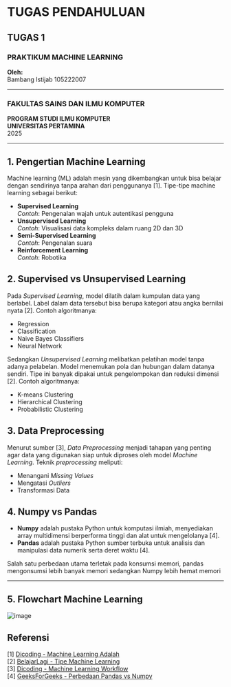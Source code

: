 # TUGAS PENDAHULUAN
## TUGAS 1
### PRAKTIKUM MACHINE LEARNING


**Oleh:**  
Bambang Istijab 105222007  

---

### FAKULTAS SAINS DAN ILMU KOMPUTER  
**PROGRAM STUDI ILMU KOMPUTER**  
**UNIVERSITAS PERTAMINA**  
2025  

---

## 1. Pengertian Machine Learning
Machine learning (ML) adalah mesin yang dikembangkan untuk bisa belajar dengan sendirinya tanpa arahan dari penggunanya [1]. Tipe-tipe machine learning sebagai berikut:

- **Supervised Learning**  
  *Contoh*: Pengenalan wajah untuk autentikasi pengguna
- **Unsupervised Learning**  
  *Contoh*: Visualisasi data kompleks dalam ruang 2D dan 3D
- **Semi-Supervised Learning**  
  *Contoh*: Pengenalan suara
- **Reinforcement Learning**  
  *Contoh*: Robotika

## 2. Supervised vs Unsupervised Learning
Pada *Supervised Learning*, model dilatih dalam kumpulan data yang berlabel. Label dalam data tersebut bisa berupa kategori atau angka bernilai nyata [2]. Contoh algoritmanya:

- Regression
- Classification
- Naive Bayes Classifiers
- Neural Network

Sedangkan *Unsupervised Learning* melibatkan pelatihan model tanpa adanya pelabelan. Model menemukan pola dan hubungan dalam datanya sendiri. Tipe ini banyak dipakai untuk pengelompokan dan reduksi dimensi [2]. Contoh algoritmanya:

- K-means Clustering
- Hierarchical Clustering
- Probabilistic Clustering

## 3. Data Preprocessing
Menurut sumber [3], *Data Preprocessing* menjadi tahapan yang penting agar data yang digunakan siap untuk diproses oleh model *Machine Learning*. Teknik *preprocessing* meliputi:

- Menangani *Missing Values*
- Mengatasi *Outliers*
- Transformasi Data

## 4. Numpy vs Pandas
- **Numpy** adalah pustaka Python untuk komputasi ilmiah, menyediakan array multidimensi berperforma tinggi dan alat untuk mengelolanya [4].
- **Pandas** adalah pustaka Python sumber terbuka untuk analisis dan manipulasi data numerik serta deret waktu [4].

Salah satu perbedaan utama terletak pada konsumsi memori, pandas mengonsumsi lebih banyak memori sedangkan Numpy lebih hemat memori

---

## 5. Flowchart Machine Learning
![image](https://github.com/user-attachments/assets/46340610-2be6-4d28-97bf-39d56ab1b32e)


## Referensi
[1] [Dicoding - Machine Learning Adalah](https://www.dicoding.com/blog/machine-learning-adalah/)  
[2] [BelajarLagi - Tipe Machine Learning](https://www.belajarlagi.id/post/tipe-machine-learning)  
[3] [Dicoding - Machine Learning Workflow](https://www.dicoding.com/blog/machine-learning-workflow-langkah-langkah-praktis-untuk-membangun-model-ai/)  
[4] [GeeksForGeeks - Perbedaan Pandas vs Numpy](https://www.geeksforgeeks.org/difference-between-pandas-vs-numpy/)  

